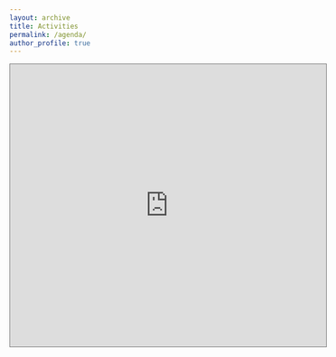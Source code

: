 ```yaml
---
layout: archive
title: Activities
permalink: /agenda/
author_profile: true
---
```


<iframe  width="560" height="500" src="https://calendar.google.com/calendar/embed?height=600&amp;wkst=1&amp;bgcolor=%23AD1457&amp;ctz=Asia%2FHong_Kong&amp;src=NDZzcnNjb2N2N24zNm9hNmwyYXU2ODg5NHNAZ3JvdXAuY2FsZW5kYXIuZ29vZ2xlLmNvbQ&amp;src=ZW4uY2hpbmEjaG9saWRheUBncm91cC52LmNhbGVuZGFyLmdvb2dsZS5jb20&amp;color=%233F51B5&amp;color=%237986CB&amp;showTitle=1&amp;mode=AGENDA&amp;showNav=0" style="border:solid 1px #777" frameborder="0" scrolling="no"></iframe>

<script type="text/javascript" id="clustrmaps" src="//clustrmaps.com/map_v2.js?d=Ax_Xpj7-FEM44WGTyf9BO4Z4XFRkiYUvs7ZHhNaj8t4&cl=ffffff&w=a"></script>
